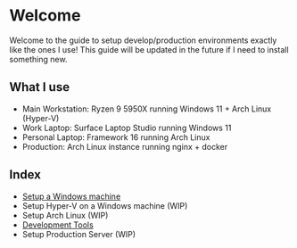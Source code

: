 # Welcome
Welcome to the guide to setup develop/production environments exactly like the ones I use! This guide will be updated in the future if I need to install something new.

## What I use
- Main Workstation: Ryzen 9 5950X running Windows 11 + Arch Linux (Hyper-V)
- Work Laptop: Surface Laptop Studio running Windows 11
- Personal Laptop: Framework 16 running Arch Linux
- Production: Arch Linux instance running nginx + docker

## Index
- [Setup a Windows machine](./windows/index.md)
- Setup Hyper-V on a Windows machine (WIP)
- Setup Arch Linux (WIP)
- [Development Tools](./tool/index.md)
- Setup Production Server (WIP)
